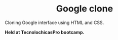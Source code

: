 
<div align="center">
 
 # **Google clone**

</div>

 Cloning Google interface using HTML and CSS.


 <h10><b> Held at TecnolochicasPro bootcamp.</b></h10>
